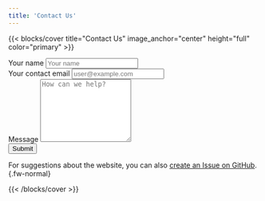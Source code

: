 ```yaml
---
title: 'Contact Us'
---
```


{{< blocks/cover title="Contact Us" image_anchor="center" height="full" color="primary" >}}

<div class="fs-3 fw-normal text-start" style="max-width: 600px; margin: auto;">
  <form action="https://fabform.io/f/Kwpw95t" method="post">
    <div class="mb-4">
      <label class="form-label" for="name">Your name</label>
      <input class="form-control" type="text" id="name" name="name" placeholder="Your name">
    </div>
    <div class="mb-4">
      <label class="form-label" for="email">Your contact email</label>
      <input class="form-control" type="email" id="email" name="email" placeholder="user@example.com">
    </div>
    <div class="mb-4">
      <label class="form-label" for="message">Message</label>
      <textarea class="form-control" id="message" name="message" placeholder="How can we help?" rows="8" required></textarea>
    </div>
    <button type="submit" class="btn btn-lg btn-secondary w-100 mb-4">
      Submit <i class="fa-solid fa-circle-right ms-2"></i>
    </button>
  </form>
</div>

For suggestions about the website, you can also [create an Issue on GitHub](https://github.com/dgra-cam/dgra-website/issues/new).
{.fw-normal}

<script>
    const form = document.querySelector('form');
    form.addEventListener('submit', async function (e) {
        e.preventDefault();

        const formData = new FormData(form);
        const response = await fetch('https://fabform.io/f/Kwpw95t', {
            method: 'POST',
            body: formData,
        });

        // Handle the response as needed
        console.log(response);
    });
</script>

{{< /blocks/cover >}}
